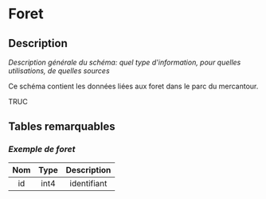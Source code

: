 # Foret
 ## Description
 _Description générale du schéma: quel type d'information, pour quelles utilisations, de quelles sources_

 Ce schéma contient les données liées aux foret dans le parc du mercantour. 

TRUC

 ## Tables remarquables



### _Exemple de foret_


|Nom|Type|Description|
|:--:|:--:|:--:|
|id|int4|identifiant|
